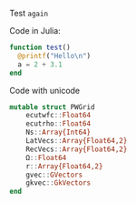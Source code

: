 Test `again`

Code in Julia:

```julia
function test()
  @printf("Hello\n")
  a = 2 + 3.1
end
```

Code with unicode

```julia
mutable struct PWGrid
    ecutwfc::Float64
    ecutrho::Float64
    Ns::Array{Int64}
    LatVecs::Array{Float64,2}
    RecVecs::Array{Float64,2}
    Ω::Float64
    r::Array{Float64,2}
    gvec::GVectors
    gkvec::GkVectors
end
```

